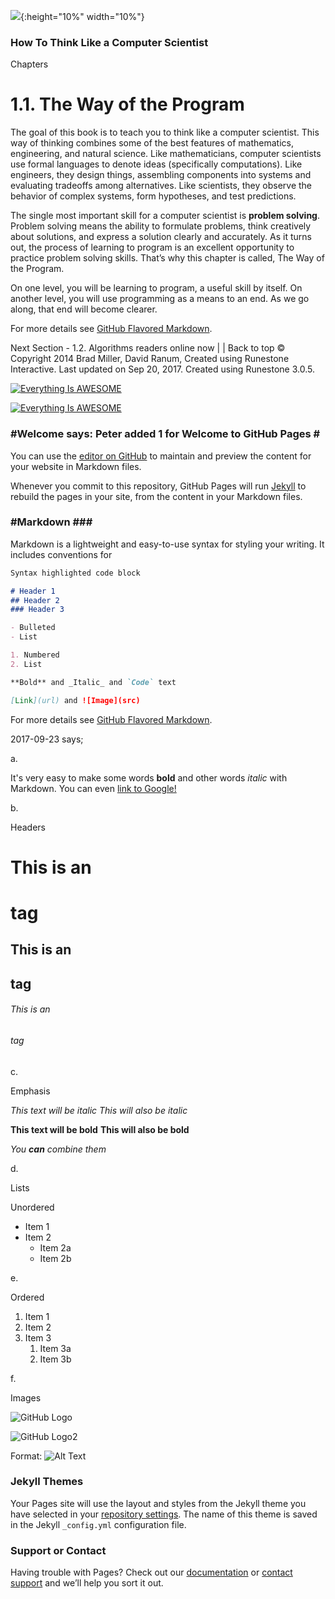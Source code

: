 ![](./logo2.png){:height="10%" width="10%"} 
### How To Think Like a Computer Scientist
Chapters 
# 1.1. The Way of the Program
The goal of this book is to teach you to think like a computer scientist. This way of thinking combines some of the best features of mathematics, engineering, and natural science. Like mathematicians, computer scientists use formal languages to denote ideas (specifically computations). Like engineers, they design things, assembling components into systems and evaluating tradeoffs among alternatives. Like scientists, they observe the behavior of complex systems, form hypotheses, and test predictions.

The single most important skill for a computer scientist is **problem solving**. Problem solving means the ability to formulate problems, think creatively about solutions, and express a solution clearly and accurately. As it turns out, the process of learning to program is an excellent opportunity to practice problem solving skills. That’s why this chapter is called, The Way of the Program.

On one level, you will be learning to program, a useful skill by itself. On another level, you will use programming as a means to an end. As we go along, that end will become clearer.

For more details see [GitHub Flavored Markdown](https://guides.github.com/features/mastering-markdown/).

Next Section - 1.2. Algorithms
readers online now | | Back to top
© Copyright 2014 Brad Miller, David Ranum, Created using Runestone Interactive. Last updated on Sep 20, 2017.
Created using Runestone 3.0.5.

[![Everything Is AWESOME](https://img.youtube.com/vi/StTqXEQ2l-Y/0.jpg)](https://www.youtube.com/watch?v=StTqXEQ2l-Y "Everything Is AWESOME")


[![Everything Is AWESOME](https://img.youtube.com/vi/StTqXEQ2l-Y/0.jpg)](https://www.youtube.com/watch?v=DHVqsuL6FUE&t=576)


### #Welcome says: Peter added 1 for Welcome to GitHub Pages # ###

You can use the [editor on GitHub](https://github.com/rd02Peter/rd02Peter.github.io/edit/master/README.md) to maintain and preview the content for your website in Markdown files.

Whenever you commit to this repository, GitHub Pages will run [Jekyll](https://jekyllrb.com/) to rebuild the pages in your site, from the content in your Markdown files.

### #Markdown ### #

Markdown is a lightweight and easy-to-use syntax for styling your writing. It includes conventions for

```markdown
Syntax highlighted code block

# Header 1
## Header 2
### Header 3

- Bulleted
- List

1. Numbered
2. List

**Bold** and _Italic_ and `Code` text

[Link](url) and ![Image](src)
```

For more details see [GitHub Flavored Markdown](https://guides.github.com/features/mastering-markdown/).

2017-09-23 says;

a.

It's very easy to make some words **bold** and other words *italic* with Markdown. You can even [link to Google!](http://google.com)

b.

Headers

# This is an <h1> tag
## This is an <h2> tag
###### This is an <h6> tag

c.

Emphasis

*This text will be italic*
_This will also be italic_

**This text will be bold**
__This will also be bold__

_You **can** combine them_

d.

Lists

Unordered

* Item 1
* Item 2
  * Item 2a
  * Item 2b
  
e.

Ordered

1. Item 1
1. Item 2
1. Item 3
   1. Item 3a
   1. Item 3b

f. 

Images

![GitHub Logo](/logo.png)

![GitHub Logo2](/logo2.png)

Format: ![Alt Text](url)



### Jekyll Themes

Your Pages site will use the layout and styles from the Jekyll theme you have selected in your [repository settings](https://github.com/rd02Peter/rd02Peter.github.io/settings). The name of this theme is saved in the Jekyll `_config.yml` configuration file.

### Support or Contact

Having trouble with Pages? Check out our [documentation](https://help.github.com/categories/github-pages-basics/) or [contact support](https://github.com/contact) and we’ll help you sort it out.
